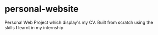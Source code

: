 # personal-website
Personal Web Project which display's my CV. Built from scratch using the skills I learnt in my internship
